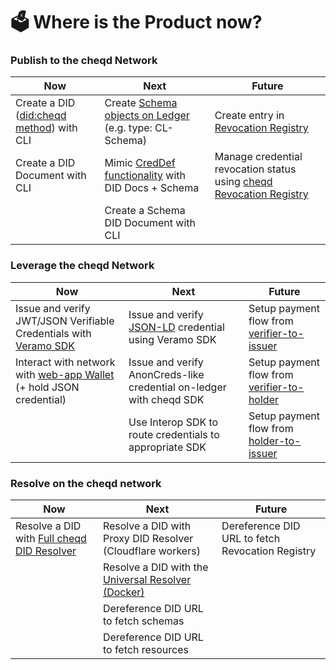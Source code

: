 # 🗳 Where is the Product now?

### Publish to the cheqd Network

| Now                                                                                                                   | Next                                                                                                                                  | Future                                                                                                                                              |
| --------------------------------------------------------------------------------------------------------------------- | ------------------------------------------------------------------------------------------------------------------------------------- | --------------------------------------------------------------------------------------------------------------------------------------------------- |
| Create a DID ([did:cheqd method](https://docs.cheqd.io/node/architecture/adr-list/adr-002-cheqd-did-method)) with CLI | Create [Schema objects on Ledger](https://docs.cheqd.io/node/architecture/adr-list/adr-008-identity-resources) (e.g. type: CL-Schema) | Create entry in [Revocation Registry](https://product.cheqd.io/cheqd-product/cheqd-network/revocation-registry)                                     |
| Create a DID Document with CLI                                                                                        | Mimic [CredDef functionality](https://docs.cheqd.io/node/architecture/adr-list/adr-008-identity-resources) with DID Docs + Schema     | Manage credential revocation status using [cheqd Revocation Registry](https://docs.cheqd.io/node/architecture/adr-list/adr-007-revocation-registry) |
|                                                                                                                       | Create a Schema DID Document with CLI                                                                                                 |                                                                                                                                                     |

### Leverage the cheqd Network

| Now                                                                                                                                           | Next                                                                                           | Future                                                                                                                   |
| --------------------------------------------------------------------------------------------------------------------------------------------- | ---------------------------------------------------------------------------------------------- | ------------------------------------------------------------------------------------------------------------------------ |
| Issue and verify JWT/JSON Verifiable Credentials with [Veramo SDK](https://product.cheqd.io/cheqd-product/cheqd-software-development-kit-sdk) | Issue and verify [JSON-LD](https://github.com/cheqd/identity-docs) credential using Veramo SDK | Setup payment flow from [verifier-to-issuer](https://learn.cheqd.io/overview/introduction-to-usdcheq#holder-pays-issuer) |
| Interact with network with [web-app Wallet](https://wallet.cheqd.io/welcome) (+ hold JSON credential)                                         | Issue and verify AnonCreds-like credential on-ledger with cheqd SDK                            | Setup payment flow from [verifier-to-holder](https://learn.cheqd.io/overview/introduction-to-usdcheq#holder-pays-issuer) |
|                                                                                                                                               | Use Interop SDK to route credentials to appropriate SDK                                        | Setup payment flow from [holder-to-issuer](https://learn.cheqd.io/overview/introduction-to-usdcheq#holder-pays-issuer)   |

### Resolve on the cheqd network

| Now                                                                                               | Next                                                                              | Future                                           |
| ------------------------------------------------------------------------------------------------- | --------------------------------------------------------------------------------- | ------------------------------------------------ |
| Resolve a DID with [Full cheqd DID Resolver](https://product.cheqd.io/cheqd-product/did-resolver) | Resolve a DID with Proxy DID Resolver (Cloudflare workers)                        | Dereference DID URL to fetch Revocation Registry |
|                                                                                                   | Resolve a DID with the [Universal Resolver (Docker)](https://dev.uniresolver.io/) |                                                  |
|                                                                                                   | Dereference DID URL to fetch schemas                                              |                                                  |
|                                                                                                   | Dereference DID URL to fetch resources                                            |                                                  |
